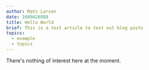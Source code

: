 ```yaml
---
author: Mats Larsen
date: 1609426988
title: Hello World
brief: This is a test article to test out blog posts
topics:
  - example
  - topics
---
```


There's nothing of interest here at the moment.